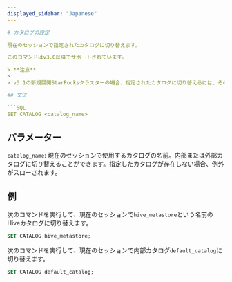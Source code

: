 ```yaml
---
displayed_sidebar: "Japanese"
---

# カタログの設定

現在のセッションで指定されたカタログに切り替えます。

このコマンドはv3.0以降でサポートされています。

> **注意**
>
> v3.1の新規展開StarRocksクラスターの場合、指定されたカタログに切り替えるには、そのカタログに対するUSAGE権限を持っている必要があります。[GRANT](../account-management/GRANT.md)を使用して必要な権限を付与することができます。以前のバージョンからアップグレードされたv3.1クラスターの場合は、継承された権限を使用してSET CATALOGを実行できます。

## 文法

```SQL
SET CATALOG <catalog_name>
```

## パラメーター

`catalog_name`: 現在のセッションで使用するカタログの名前。内部または外部カタログに切り替えることができます。指定したカタログが存在しない場合、例外がスローされます。

## 例

次のコマンドを実行して、現在のセッションで`hive_metastore`という名前のHiveカタログに切り替えます。

```SQL
SET CATALOG hive_metastore;
```

次のコマンドを実行して、現在のセッションで内部カタログ`default_catalog`に切り替えます。

```SQL
SET CATALOG default_catalog;
```